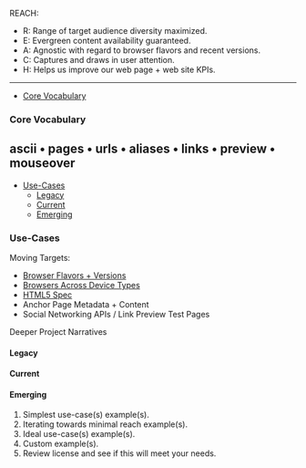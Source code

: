 

REACH:
* R: Range of target audience diversity maximized.
* E: Evergreen content availability guaranteed.
* A: Agnostic with regard to browser flavors and recent versions.
* C: Captures and draws in user attention.
* H: Helps us improve our web page + web site KPIs.
---
* [Core Vocabulary](#core-vocabulary)
### Core Vocabulary
ascii • pages • urls • aliases • links • preview • mouseover
---
* [Use-Cases](#use-cases)
  - [Legacy](#Legacy)
  - [Current](#Current)
  - [Emerging](#Emerging)

### Use-Cases

Moving Targets:
* [Browser Flavors + Versions](https://caniuse.com/)
* [Browsers Across Device Types](https://en.wikipedia.org/wiki/Responsive_web_design)
* [HTML5 Spec](https://www.w3.org/TR/html52/)
* Anchor Page Metadata + Content
* Social Networking APIs / Link Preview Test Pages

Deeper Project Narratives

#### Legacy
#### Current
#### Emerging

1. Simplest use-case(s) example(s).
2. Iterating towards minimal reach example(s).
3. Ideal use-case(s) example(s).
4. Custom example(s).
5. Review license and see if this will meet your needs.

